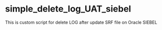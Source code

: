 # simple_delete_log_UAT_siebel
This is custom script for delete LOG after update SRF file on Oracle SIEBEL
